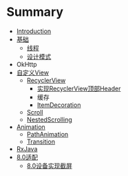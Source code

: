 # Summary

* [Introduction](README.md)
* [基础](chapter1.md)
  * [线程](chapter1/xian-cheng.md)
  * [设计模式](chapter1/she-ji-mo-shi.md)
* OkHttp
* [自定义View](zi-ding-yi-view.md)
  * [RecyclerView](zi-ding-yi-view/recyclerview.md)
    * [实现RecyclerView顶部Header](zi-ding-yi-view/recyclerview/shi-xian-recyclerview-ding-bu-header.md)
    * 缓存
    * [ItemDecoration](zi-ding-yi-view/recyclerview/itemdecoration.md)
  * [Scroll](zi-ding-yi-view/scroll.md)
  * [NestedScrolling](zi-ding-yi-view/nestedscrolling.md)
* [Animation](animation.md)
  * [PathAnimation](animation/pathanimation.md)
  * [Transition](animation/transition.md)
* [RxJava](rxjava.md)
* [8.0适配](80shi-pei.md)
  * [8.0设备实现截屏](80shi-pei/80she-bei-shi-xian-jie-ping.md)

